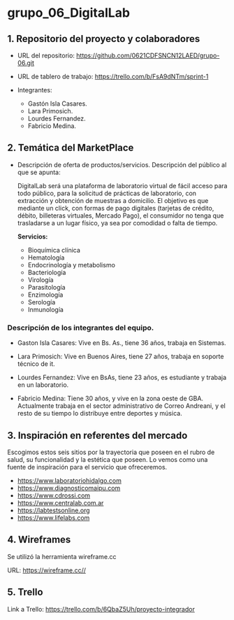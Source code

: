 # grupo_06_DigitalLab

## 1. Repositorio del proyecto y colaboradores

- URL del repositorio: https://github.com/0621CDFSNCN12LAED/grupo-06.git
- URL de tablero de trabajo: https://trello.com/b/FsA9dNTm/sprint-1

- Integrantes:
  - Gastón Isla Casares.
  - Lara Primosich.
  - Lourdes Fernandez.
  - Fabricio Medina.
    <br/>

## 2. Temática del MarketPlace

- Descripción de oferta de productos/servicios. Descripción del público al que se apunta:

  DigitalLab será una plataforma de laboratorio virtual de fácil acceso para todo público, para la solicitud de prácticas de laboratorio, con extracción y obtención de muestras a domicilio. El objetivo es que mediante un click, con formas de pago digitales (tarjetas de crédito, débito, billeteras virtuales, Mercado Pago), el consumidor no tenga que trasladarse a un lugar físico, ya sea por comodidad o falta de tiempo.

  **Servicios:**

  - Bioquímica clínica
  - Hematología
  - Endocrinología y metabolismo
  - Bacteriología
  - Virología
  - Parasitología
  - Enzimología
  - Serología
  - Inmunología

### Descripción de los integrantes del equipo.

- Gaston Isla Casares: Vive en Bs. As., tiene 36 años, trabaja en Sistemas.

- Lara Primosich: Vive en Buenos Aires, tiene 27 años, trabaja en soporte técnico de it.

- Lourdes Fernandez: Vive en BsAs, tiene 23 años, es estudiante y trabaja en un laboratorio.

- Fabricio Medina: Tiene 30 años, y vive en la zona oeste de GBA. Actualmente trabaja en el sector administrativo de Correo Andreani, y el resto de su tiempo lo distribuye entre deportes y música.

## 3. Inspiración en referentes del mercado

Escogimos estos seis sitios por la trayectoria que poseen en el rubro de salud, su funcionalidad y la estética que poseen. Lo vemos como una fuente de inspiración para el servicio que ofreceremos.

- https://www.laboratoriohidalgo.com
- https://www.diagnosticomaipu.com
- https://www.cdrossi.com
- https://www.centralab.com.ar
- https://labtestsonline.org
- https://www.lifelabs.com

## 4. Wireframes

Se utilizó la herramienta wireframe.cc

URL: https://wireframe.cc//

## 5. Trello

Link a Trello: https://trello.com/b/6QbaZ5Uh/proyecto-integrador
